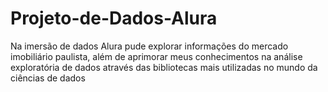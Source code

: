 # Projeto-de-Dados-Alura

Na imersão de dados Alura pude explorar informações do mercado imobiliário paulista, além de aprimorar meus conhecimentos na análise exploratória de dados através das bibliotecas mais utilizadas no mundo da ciências de dados
